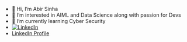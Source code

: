 - 👋 Hi, I’m Abir Sinha
- 👀 I’m interested in AIML and Data Science along with passion for Devs
- 🌱 I’m currently learning Cyber Security
- [![LinkedIn](https://img.shields.io/badge/LinkedIn-Abir%20Sinha-blue?logo=linkedin&style=flat-square)](https://www.linkedin.com/in/abir-sinha-57b654204/)  
- [LinkedIn Profile](https://www.linkedin.com/in/abir-sinha-57b654204/)

<!---
abirsinha5116/abirsinha5116 is a ✨ special ✨ repository because its `README.md` (this file) appears on your GitHub profile.
You can click the Preview link to take a look at your changes.
--->
